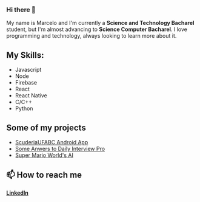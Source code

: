 ### Hi there 👋

My name is Marcelo and I'm currently a **Science and Technology Bacharel** student, but I'm almost advancing to **Science Computer Bacharel**. I love programming and technology, always looking to learn more about it.

## My Skills: 
 - Javascript
 - Node
 - Firebase 
 - React
 - React Native
 - C/C++ 
 - Python

## Some of my projects
 - [ScuderiaUFABC Android App](https://github.com/ScudEletronica/appScuderiaUFABC)
 - [Some Anwers to Daily Interview Pro](https://github.com/MarceloCFSF/Daily-Interview-Pro)
 - [Super Mario World's AI](https://github.com/MarceloCFSF/Super-Mario-World)

## 📫 How to reach me
**[LinkedIn](https://www.linkedin.com/in/marcelo-cfsf-1b035a16b/)**

<!--
**MarceloCFSF/MarceloCFSF** is a ✨ _special_ ✨ repository because its `README.md` (this file) appears on your GitHub profile.

Here are some ideas to get you started:

- 🔭 I’m currently working on ...
- 🌱 I’m currently learning ...
- 👯 I’m looking to collaborate on ...
- 🤔 I’m looking for help with ...
- 💬 Ask me about ...
- 📫 How to reach me: ...
- 😄 Pronouns: ...
- ⚡ Fun fact: ...
-->
